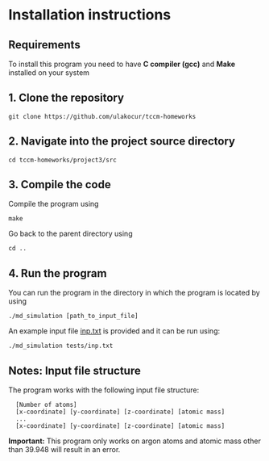 # Installation instructions
## Requirements
  To install this program you need to have **C compiler (gcc)** and **Make** installed on your system

## 1. Clone the repository
    git clone https://github.com/ulakocur/tccm-homeworks

## 2. Navigate into the project source directory
    cd tccm-homeworks/project3/src

## 3. Compile the code
  Compile the program using 
        
    make
  
  Go back to the parent directory using 
       
    cd ..
  
## 4. Run the program
  You can run the program in the directory in which the program is located by using 
        
    ./md_simulation [path_to_input_file]
  
  An example input file [inp.txt](tests/inp.txt) is provided and it can be run using:
        
    ./md_simulation tests/inp.txt
  
## Notes: Input file structure
  The program works with the following input file structure:
    
      [Number of atoms]
      [x-coordinate] [y-coordinate] [z-coordinate] [atomic mass]
      ...
      [x-coordinate] [y-coordinate] [z-coordinate] [atomic mass]

  **Important:** This program only works on argon atoms and atomic mass other than 39.948 will result in an error.
